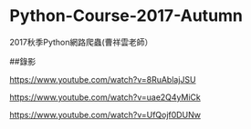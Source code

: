 # Python-Course-2017-Autumn
 2017秋季Python網路爬蟲(曹祥雲老師）

##錄影

<https://www.youtube.com/watch?v=8RuAblajJSU>

<https://www.youtube.com/watch?v=uae2Q4yMiCk>

<https://www.youtube.com/watch?v=UfQojf0DUNw>
